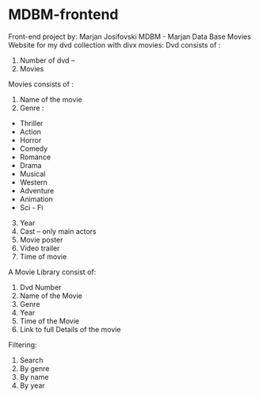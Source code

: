 # MDBM-frontend
Front-end project                                                                     by: Marjan Josifovski
MDBM -  Marjan Data Base Movies
Website for my dvd collection with divx movies:
Dvd consists of :
1.	Number of dvd – 
2.	Movies


Movies consists of :
1.	Name of the movie 
2.	Genre :
-	Thriller 
-	Action
-	Horror
-	Comedy
-	Romance
-	Drama
-	Musical
-	Western
-	Adventure
-	Animation
-	Sci - Fi
3.	Year
4.	Cast – only main actors
5.	Movie poster
6.	Video trailer
7.	Time of movie

A Movie Library consist of:
1.	Dvd Number
2.	Name of the Movie
3.	Genre
4.	Year
5.	Time of the Movie
6.	Link to full Details of the movie

Filtering:
1.	Search 
2.	By genre
3.	By name
4.	By year


